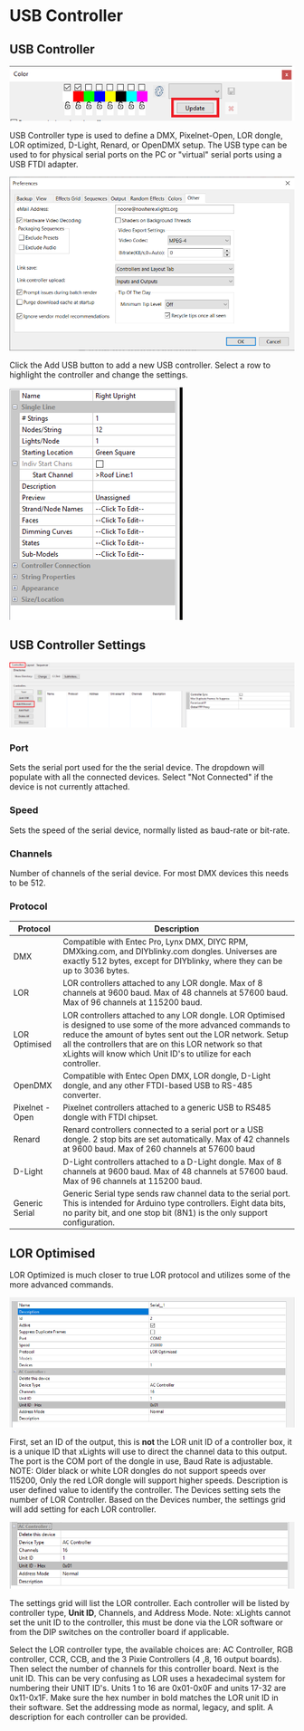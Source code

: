 # USB Controller

## USB Controller

![](<../../../.gitbook/assets/image (833).png>)

USB Controller type is used to define a DMX, Pixelnet-Open, LOR dongle, LOR optimized, D-Light, Renard, or OpenDMX setup. The USB  type can be used to for physical serial ports on the PC or "virtual" serial ports using a USB FTDI adapter.

![](<../../../.gitbook/assets/image (11).png>)

Click the Add USB button to add a new USB controller. Select a row to highlight the controller and change the settings.

![](<../../../.gitbook/assets/image (678).png>)

## USB Controller Settings

![](<../../../.gitbook/assets/image (835).png>)

### Port

Sets the serial port used for the the serial device. The dropdown will populate with all the connected devices. Select "Not Connected" if the device is not currently attached.

### Speed

Sets the speed of the serial device, normally listed as baud-rate or bit-rate.

### Channels

Number of channels of the serial device. For most DMX devices this needs to be 512.

### Protocol

| Protocol       | Description                                                                                                                                                                                                                                                                                              |
| -------------- | -------------------------------------------------------------------------------------------------------------------------------------------------------------------------------------------------------------------------------------------------------------------------------------------------------- |
| DMX            | Compatible with Entec Pro, Lynx DMX, DIYC RPM, DMXking.com, and DIYblinky.com dongles. Universes are exactly 512 bytes, except for DIYblinky, where they can be up to 3036 bytes.                                                                                                                        |
| LOR            | LOR controllers attached to any LOR dongle. Max of 8 channels at 9600 baud. Max of 48 channels at 57600 baud. Max of 96 channels at 115200 baud.                                                                                                                                                         |
| LOR Optimised  | LOR controllers attached to any LOR dongle. LOR Optimised is designed to use some of the more advanced commands to reduce the amount of bytes sent out the LOR network. Setup all the controllers that are on this LOR network so that xLights will know which Unit ID's to utilize for each controller. |
| OpenDMX        | Compatible with Entec Open DMX, LOR dongle, D-Light dongle, and any other FTDI-based USB to RS-485 converter.                                                                                                                                                                                            |
| Pixelnet -Open | Pixelnet controllers attached to a generic USB to RS485 dongle with FTDI chipset.                                                                                                                                                                                                                        |
| Renard         | Renard controllers connected to a serial port or a USB dongle. 2 stop bits are set automatically. Max of 42 channels at 9600 baud. Max of 260 channels at 57600 baud                                                                                                                                     |
| D-Light        | D-Light controllers attached to a D-Light dongle. Max of 8 channels at 9600 baud. Max of 48 channels at 57600 baud. Max of 96 channels at 115200 baud.                                                                                                                                                   |
| Generic Serial | Generic Serial type sends raw channel data to the serial port. This is intended for Arduino type controllers. Eight data bits, no parity bit, and one stop bit (8N1) is the only support configuration.                                                                                                  |

## LOR Optimised

LOR Optimized is much closer to true LOR protocol and utilizes some of the more advanced commands.&#x20;

![](<../../../.gitbook/assets/image (3) (2).png>)

First, set an ID of the output, this is **not** the LOR unit ID of a controller box, it is a unique ID that xLights will use to direct the channel data to this output. The port is the COM port of the dongle in use, Baud Rate is adjustable. NOTE: Older black or white LOR dongles do not support speeds over 115200, Only the red LOR dongle will support higher speeds. Description is user defined value to identify the controller. The Devices setting sets the number of LOR Controller. Based on the Devices number, the settings grid will add setting for each LOR controller.

![](<../../../.gitbook/assets/image (5) (1).png>)

The settings grid will list the LOR controller. Each controller will be listed by controller type, **Unit ID**, Channels, and Address Mode. Note: xLights cannot set the unit ID to the controller, this must be done via the LOR software or from the DIP switches on the controller board if applicable.

Select the LOR controller type, the available choices are: AC Controller, RGB controller, CCR, CCB, and the 3 Pixie Controllers (4 ,8, 16 output boards). Then select the number of channels for this controller board. Next is the unit ID. This can be very confusing as LOR uses a hexadecimal system for numbering their UNIT ID's. Units 1 to 16 are 0x01-0x0F and units 17-32 are 0x11-0x1F. Make sure the hex number in bold matches the LOR unit ID in their software. Set the addressing mode as normal, legacy, and split. A description for each controller can be provided.
